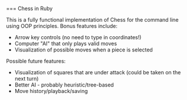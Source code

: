 === Chess in Ruby

This is a fully functional implementation of Chess for the command line using OOP principles. Bonus features include:

* Arrow key controls (no need to type in coordinates!)
* Computer "AI" that only plays valid moves
* Visualization of possible moves when a piece is selected

Possible future features:

* Visualization of squares that are under attack (could be taken on the next turn)
* Better AI - probably heuristic/tree-based
* Move history/playback/saving
